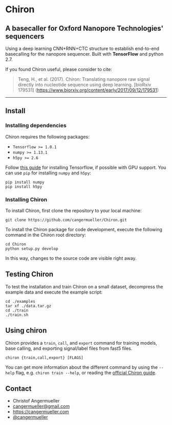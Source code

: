 # Chiron
## A basecaller for Oxford Nanopore Technologies' sequencers
Using a deep learning CNN+RNN+CTC structure to establish end-to-end basecalling for the nanopore sequencer.
Built with **TensorFlow** and python 2.7.

If you found Chiron useful, please consider to cite:
> Teng, H., et al. (2017). Chiron: Translating nanopore raw signal directly into nucleotide sequence using deep learning. [bioRxiv 179531] (https://www.biorxiv.org/content/early/2017/09/12/179531)

---

## Install


### Installing dependencies

Chiron requires the following packages:
* `Tensorflow >= 1.0.1`
* `numpy >= 1.13.1`
* `h5py >= 2.6`

Follow [this guide](https://www.tensorflow.org/install/) for installing Tensorflow, if possible with GPU support.
You can use `pip` for installing `numpy` and `h5py`:

```
pip install numpy
pip install h5py
```


### Installing Chiron

To install Chiron, first clone the repository to your local machine:

```
git clone https://github.com/cangermueller/Chiron.git
```

To install the Chiron package for code development, execute the following command in the Chiron root directory:

```
cd Chiron
python setup.py develop
```

In this way, changes to the source code are visible right away.


## Testing Chiron
To test the installation and train Chiron on a small dataset, decompress the example data and execute the example script:

```
cd ./examples
tar xf ./data.tar.gz
cd ./train
./train.sh
```

## Using chiron
Chiron provides a `train`, `call`, and `export` command for training models, base calling, and exporting signal/label files from fast5 files.

```
chiron {train,call,export} [FLAGS]
```

You can get more information about the different command by using the `--help` flag, e.g. `chiron train --help`, or reading the [official Chiron guide](https://github.com/haotianteng/Chiron).


## Contact
* Christof Angermueller
* cangermueller@gmail.com
* https://cangermueller.com
* [@cangermueller](https://twitter.com/cangermueller)
